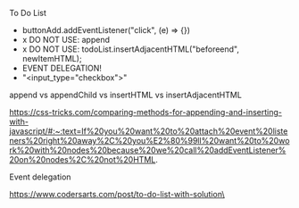 To Do List
- buttonAdd.addEventListener("click", (e) => {})
- x DO NOT USE: append
- x DO NOT USE: todoList.insertAdjacentHTML("beforeend", newItemHTML);
- EVENT DELEGATION!
- "<input_type="checkbox">"

append vs appendChild vs insertHTML vs insertAdjacentHTML  

https://css-tricks.com/comparing-methods-for-appending-and-inserting-with-javascript/#:~:text=If%20you%20want%20to%20attach%20event%20listeners%20right%20away%2C%20you%E2%80%99ll%20want%20to%20work%20with%20nodes%20because%20we%20call%20addEventListener%20on%20nodes%2C%20not%20HTML.  

Event delegation  

https://www.codersarts.com/post/to-do-list-with-solution\
